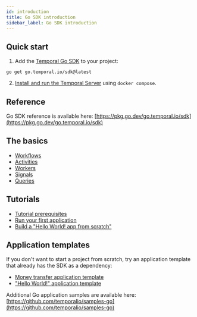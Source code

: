 ```yaml
---
id: introduction
title: Go SDK introduction
sidebar_label: Go SDK introduction
---
```


## Quick start

1. Add the [Temporal Go SDK](https://github.com/temporalio/sdk-go) to your project:

```
go get go.temporal.io/sdk@latest
```

2. [Install and run the Temporal Server](/docs/server/quick-install) using `docker compose`.

## Reference

Go SDK reference is available here: [https://pkg.go.dev/go.temporal.io/sdk](https://pkg.go.dev/go.temporal.io/sdk)

## The basics

- [Workflows](/docs/go/workflows)
- [Activities](/docs/go/activites)
- [Workers](/docs/go/workers)
- [Signals](/docs/go/signals)
- [Queries](/docs/go/queries)

## Tutorials

- [Tutorial prerequisites](/docs/go/tutorial-prerequisites)
- [Run your first application](/docs/go/run-your-first-app-tutorial)
- [Build a "Hello World! app from scratch"](/docs/go/hello-world-tutorial)

## Application templates

If you don't want to start a project from scratch, try an application template that already has the SDK as a dependency:

- [Money transfer application template](https://github.com/temporalio/money-transfer-project-template-go)
- ["Hello World!" application template](https://github.com/temporalio/hello-world-project-template-go)

Additional Go application samples are available here: [https://github.com/temporalio/samples-go](https://github.com/temporalio/samples-go)

